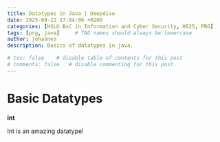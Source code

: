 ```yaml
---
title: Datatypes in Java | Deepdive
date: 2025-09-22 17:04:06 +0200
categories: [HSLU BsC in Information and Cyber Security, HS25, PRG]
tags: [prg, java]     # TAG names should always be lowercase
author: johannes
description: Basics of datatypes in java.

# toc: false    # disable table of contents for this post
# comments: false   # disable commenting for this post
---
```


# Basic Datatypes

**int**

Int is an amazing datatype!